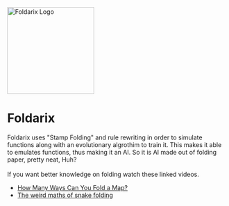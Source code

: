 <img src="https://github.com/ponydorkiness/Foldarix/blob/main/logoLarge.png?raw=true" alt="Foldarix Logo" width="200">

# **Foldarix**

Foldarix uses "Stamp Folding" and rule rewriting in order to simulate functions along with an evolutionary algrothim to train it. 
This makes it able to emulates functions, thus making it an AI. So it is AI made out of folding paper, pretty neat, Huh?
<br><br>
If you want better knowledge on folding watch these linked videos.<br>
- [How Many Ways Can You Fold a Map?](https://youtu.be/sfH9uIY3ln4?si=5ZAFouL-PnMWlTsY)  
- [The weird maths of snake folding](https://youtu.be/ysaIAwxl7fc?si=yld3SjUzL4blY1PW)  

